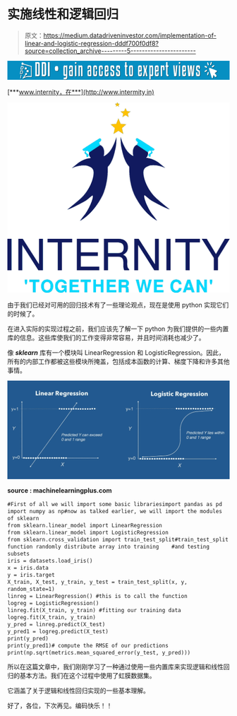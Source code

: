# 实施线性和逻辑回归

> 原文：<https://medium.datadriveninvestor.com/implementation-of-linear-and-logistic-regression-dddf700f0df8?source=collection_archive---------5----------------------->

[![](img/0158a2c5bc584c4cf613da77ae6d6a4b.png)](http://www.track.datadriveninvestor.com/1B9E)

[***www.internity，在***](http://www.intermity,in)

![](img/cc3abe4c911aca4b1b6e41cac3e5cb0c.png)

由于我们已经对可用的回归技术有了一些理论观点，现在是使用 python 实现它们的时候了。

在进入实际的实现过程之前，我们应该先了解一下 python 为我们提供的一些内置库的信息。这些库使我们的工作变得非常容易，并且时间消耗也减少了。

像 ***sklearn*** 库有一个模块叫 LinearRegression 和 LogisticRegression。因此，所有的内部工作都被这些模块所掩盖，包括成本函数的计算、梯度下降和许多其他事情。

![](img/d9b15cc271633451fba7fe01d16ec01a.png)

**source : machinelearningplus.com**

```
#First of all we will import some basic librariesimport pandas as pd
import numpy as np#now as talked earlier, we will import the modules of sklearn
from sklearn.linear_model import LinearRegression
from sklearn.linear_model import LogisticRegression
from sklearn.cross_validation import train_test_split#train_test_split function randomly distribute array into training    #and testing subsets
iris = datasets.load_iris()
x = iris.data
y = iris.target
X_train, X_test, y_train, y_test = train_test_split(x, y, random_state=1)
linreg = LinearRegression() #this is to call the function
logreg = LogisticRegression()
linreg.fit(X_train, y_train) #fitting our training data
logreg.fit(X_train, y_train)
y_pred = linreg.predict(X_test)
y_pred1 = logreg.predict(X_test)
print(y_pred)
print(y_pred1)# compute the RMSE of our predictions
print(np.sqrt(metrics.mean_squared_error(y_test, y_pred)))
```

所以在这篇文章中，我们刚刚学习了一种通过使用一些内置库来实现逻辑和线性回归的基本方法。我们在这个过程中使用了虹膜数据集。

它涵盖了关于逻辑和线性回归实现的一些基本理解。

好了，各位，下次再见。编码快乐！！
